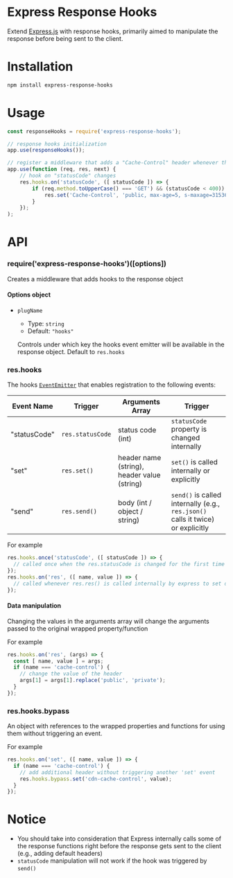 # Express Response Hooks

Extend [Express.js](https://expressjs.com/) with response hooks, primarily aimed to manipulate the response before being sent to the client.

# Installation

```sh
npm install express-response-hooks
```

# Usage

```js
const responseHooks = require('express-response-hooks');

// response hooks initialization
app.use(responseHooks());

// register a middleware that adds a "Cache-Control" header whenever the status code changes
app.use(function (req, res, next) {
    // hook on "statusCode" changes
    res.hooks.on('statusCode', ([ statusCode ]) => {
        if (req.method.toUpperCase() === 'GET') && (statusCode < 400)) {
            res.set('Cache-Control', 'public, max-age=5, s-maxage=31536000');
        }
    });
);
```

# API

### require('express-response-hooks')([options])
Creates a middleware that adds hooks to the response object

#### Options object
- `plugName`
  - Type: `string`
  - Default: `"hooks"`

  Controls under which key the hooks event emitter will be available in the response object. Default to `res.hooks`

### res.hooks
The hooks [`EventEmitter`](https://nodejs.org/docs/latest/api/events.html#events_class_eventemitter) that enables registration to the following events:

| Event Name   | Trigger          | Arguments Array                             | Trigger |
|--------------|------------------|---------------------------------------------|-------------|
| "statusCode" | `res.statusCode` | status code (int)                           | `statusCode` property is changed internally |
| "set"        | `res.set()`      | header name (string), header value (string) | `set()` is called internally or explicitly |
| "send"       | `res.send()`     | body (int / object / string)                | `send()` is called internally (e.g., `res.json()` calls it twice) or explicitly |

For example
```js
res.hooks.once('statusCode', ([ statusCode ]) => {
  // called once when the res.statusCode is changed for the first time
});
res.hooks.on('res', ([ name, value ]) => {
  // called whenever res.res() is called internally by express to set default headers or explicitly
});
```

#### Data manipulation

Changing the values in the arguments array will change the arguments passed to the original wrapped property/function

For example
```js
res.hooks.on('res', (args) => {
  const [ name, value ] = args;
  if (name === 'cache-control') {
    // change the value of the header
    args[1] = args[1].replace('public', 'private');
  }
});
```

### res.hooks.bypass
An object with references to the wrapped properties and functions for using them without triggering an event.

For example
```js
res.hooks.on('set', ([ name, value ]) => {
  if (name === 'cache-control') {
    // add additional header without triggering another 'set' event
    res.hooks.bypass.set('cdn-cache-control', value);
  }
});
```

# Notice
* You should take into consideration that Express internally calls some of the response functions right before the response gets sent to the client (e.g., adding default headers)
* `statusCode` manipulation will not work if the hook was triggered by `send()`

